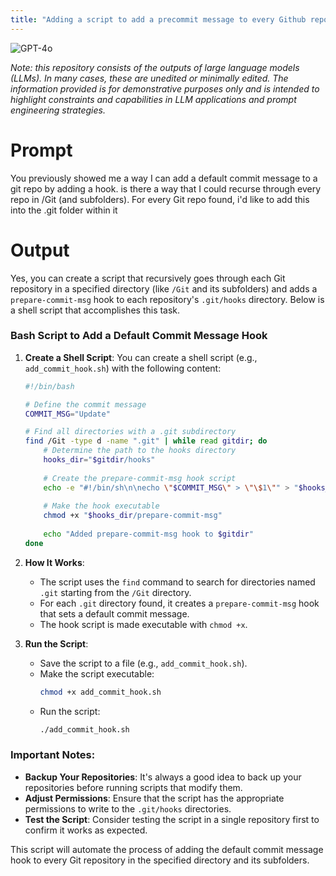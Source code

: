 ```yaml
---
title: "Adding a script to add a precommit message to every Github repo"
---
```

![GPT-4o](https://img.shields.io/badge/GPT--4o-3333FF?style=for-the-badge&logo=openai&logoColor=white)



*Note: this repository consists of the outputs of large language models (LLMs). In many cases, these are unedited or minimally edited. The information provided is for demonstrative purposes only and is intended to highlight constraints and capabilities in LLM applications and prompt engineering strategies.*


# Prompt

You previously showed me a way I can add a default commit message to a git repo by adding a hook. is there a way that I could recurse through every repo in /Git (and subfolders). For every Git repo found, i'd like to add this into the .git folder within it

# Output

Yes, you can create a script that recursively goes through each Git repository in a specified directory (like `/Git` and its subfolders) and adds a `prepare-commit-msg` hook to each repository's `.git/hooks` directory. Below is a shell script that accomplishes this task.

### Bash Script to Add a Default Commit Message Hook

1. **Create a Shell Script**:
   You can create a shell script (e.g., `add_commit_hook.sh`) with the following content:

   ```bash
   #!/bin/bash

   # Define the commit message
   COMMIT_MSG="Update"

   # Find all directories with a .git subdirectory
   find /Git -type d -name ".git" | while read gitdir; do
       # Determine the path to the hooks directory
       hooks_dir="$gitdir/hooks"
       
       # Create the prepare-commit-msg hook script
       echo -e "#!/bin/sh\n\necho \"$COMMIT_MSG\" > \"\$1\"" > "$hooks_dir/prepare-commit-msg"
       
       # Make the hook executable
       chmod +x "$hooks_dir/prepare-commit-msg"
       
       echo "Added prepare-commit-msg hook to $gitdir"
   done
   ```

2. **How It Works**:
   - The script uses the `find` command to search for directories named `.git` starting from the `/Git` directory.
   - For each `.git` directory found, it creates a `prepare-commit-msg` hook that sets a default commit message.
   - The hook script is made executable with `chmod +x`.

3. **Run the Script**:
   - Save the script to a file (e.g., `add_commit_hook.sh`).
   - Make the script executable:
     ```bash
     chmod +x add_commit_hook.sh
     ```
   - Run the script:
     ```bash
     ./add_commit_hook.sh
     ```

### Important Notes:
- **Backup Your Repositories**: It's always a good idea to back up your repositories before running scripts that modify them.
- **Adjust Permissions**: Ensure that the script has the appropriate permissions to write to the `.git/hooks` directories.
- **Test the Script**: Consider testing the script in a single repository first to confirm it works as expected.

This script will automate the process of adding the default commit message hook to every Git repository in the specified directory and its subfolders.